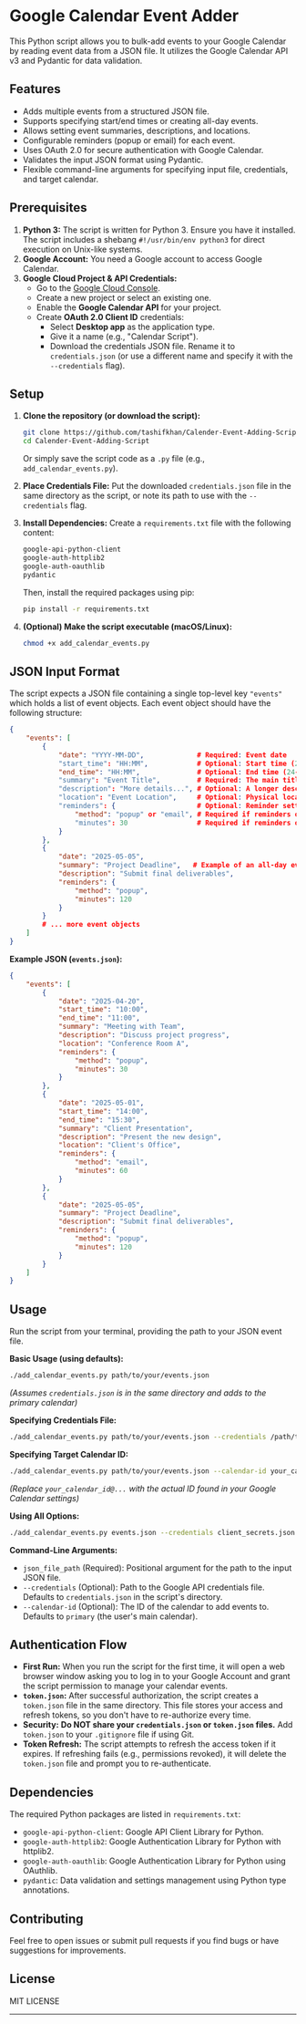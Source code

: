 # Google Calendar Event Adder

This Python script allows you to bulk-add events to your Google Calendar by reading event data from a JSON file. It utilizes the Google Calendar API v3 and Pydantic for data validation.

## Features

*   Adds multiple events from a structured JSON file.
*   Supports specifying start/end times or creating all-day events.
*   Allows setting event summaries, descriptions, and locations.
*   Configurable reminders (popup or email) for each event.
*   Uses OAuth 2.0 for secure authentication with Google Calendar.
*   Validates the input JSON format using Pydantic.
*   Flexible command-line arguments for specifying input file, credentials, and target calendar.

## Prerequisites

1.  **Python 3:** The script is written for Python 3. Ensure you have it installed. The script includes a shebang `#!/usr/bin/env python3` for direct execution on Unix-like systems.
2.  **Google Account:** You need a Google account to access Google Calendar.
3.  **Google Cloud Project & API Credentials:**
    *   Go to the [Google Cloud Console](https://console.cloud.google.com/).
    *   Create a new project or select an existing one.
    *   Enable the **Google Calendar API** for your project.
    *   Create **OAuth 2.0 Client ID** credentials:
        *   Select **Desktop app** as the application type.
        *   Give it a name (e.g., "Calendar Script").
        *   Download the credentials JSON file. Rename it to `credentials.json` (or use a different name and specify it with the `--credentials` flag).

## Setup

1.  **Clone the repository (or download the script):**
    ```bash
    git clone https://github.com/tashifkhan/Calender-Event-Adding-Script/
    cd Calender-Event-Adding-Script
    ```
    Or simply save the script code as a `.py` file (e.g., `add_calendar_events.py`).

2.  **Place Credentials File:** Put the downloaded `credentials.json` file in the same directory as the script, or note its path to use with the `--credentials` flag.

3.  **Install Dependencies:** Create a `requirements.txt` file with the following content:

    ```txt
    google-api-python-client
    google-auth-httplib2
    google-auth-oauthlib
    pydantic
    ```

    Then, install the required packages using pip:
    ```bash
    pip install -r requirements.txt
    ```

4.  **(Optional) Make the script executable (macOS/Linux):**
    ```bash
    chmod +x add_calendar_events.py
    ```

## JSON Input Format

The script expects a JSON file containing a single top-level key `"events"` which holds a list of event objects. Each event object should have the following structure:

```json
{
    "events": [
        {
            "date": "YYYY-MM-DD",             # Required: Event date
            "start_time": "HH:MM",            # Optional: Start time (24-hour format). If omitted (with end_time), creates an all-day event.
            "end_time": "HH:MM",              # Optional: End time (24-hour format). Required if start_time is present.
            "summary": "Event Title",         # Required: The main title/summary of the event.
            "description": "More details...", # Optional: A longer description for the event.
            "location": "Event Location",     # Optional: Physical location or meeting link.
            "reminders": {                    # Optional: Reminder settings. If omitted, calendar defaults are used.
                "method": "popup" or "email", # Required if reminders object is present: Type of reminder.
                "minutes": 30                 # Required if reminders object is present: Minutes before event to remind.
            }
        },
        {
            "date": "2025-05-05",
            "summary": "Project Deadline",   # Example of an all-day event (no start/end time)
            "description": "Submit final deliverables",
            "reminders": {
                "method": "popup",
                "minutes": 120
            }
        }
        # ... more event objects
    ]
}
```

**Example JSON (`events.json`):**

```json
{
    "events": [
        {
            "date": "2025-04-20",
            "start_time": "10:00",
            "end_time": "11:00",
            "summary": "Meeting with Team",
            "description": "Discuss project progress",
            "location": "Conference Room A",
            "reminders": {
                "method": "popup",
                "minutes": 30
            }
        },
        {
            "date": "2025-05-01",
            "start_time": "14:00",
            "end_time": "15:30",
            "summary": "Client Presentation",
            "description": "Present the new design",
            "location": "Client's Office",
            "reminders": {
                "method": "email",
                "minutes": 60
            }
        },
        {
            "date": "2025-05-05",
            "summary": "Project Deadline",
            "description": "Submit final deliverables",
            "reminders": {
                "method": "popup",
                "minutes": 120
            }
        }
    ]
}
```

## Usage

Run the script from your terminal, providing the path to your JSON event file.

**Basic Usage (using defaults):**

```bash
./add_calendar_events.py path/to/your/events.json
```
*(Assumes `credentials.json` is in the same directory and adds to the primary calendar)*

**Specifying Credentials File:**

```bash
./add_calendar_events.py path/to/your/events.json --credentials /path/to/your/client_secrets.json
```

**Specifying Target Calendar ID:**

```bash
./add_calendar_events.py path/to/your/events.json --calendar-id your_calendar_id@group.calendar.google.com
```
*(Replace `your_calendar_id@...` with the actual ID found in your Google Calendar settings)*

**Using All Options:**

```bash
./add_calendar_events.py events.json --credentials client_secrets.json --calendar-id secondary_calendar@group.calendar.google.com
```

**Command-Line Arguments:**

*   `json_file_path` (Required): Positional argument for the path to the input JSON file.
*   `--credentials` (Optional): Path to the Google API credentials file. Defaults to `credentials.json` in the script's directory.
*   `--calendar-id` (Optional): The ID of the calendar to add events to. Defaults to `primary` (the user's main calendar).

## Authentication Flow

*   **First Run:** When you run the script for the first time, it will open a web browser window asking you to log in to your Google Account and grant the script permission to manage your calendar events.
*   **`token.json`:** After successful authorization, the script creates a `token.json` file in the same directory. This file stores your access and refresh tokens, so you don't have to re-authorize every time.
*   **Security:** **Do NOT share your `credentials.json` or `token.json` files.** Add `token.json` to your `.gitignore` file if using Git.
*   **Token Refresh:** The script attempts to refresh the access token if it expires. If refreshing fails (e.g., permissions revoked), it will delete the `token.json` file and prompt you to re-authenticate.

## Dependencies

The required Python packages are listed in `requirements.txt`:

*   `google-api-python-client`: Google API Client Library for Python.
*   `google-auth-httplib2`: Google Authentication Library for Python with httplib2.
*   `google-auth-oauthlib`: Google Authentication Library for Python using OAuthlib.
*   `pydantic`: Data validation and settings management using Python type annotations.

## Contributing

Feel free to open issues or submit pull requests if you find bugs or have suggestions for improvements.

## License

MIT LICENSE

---
